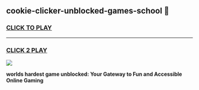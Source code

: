 
## cookie-clicker-unblocked-games-school 👋
<h3>
<a href="https://premium.freeplayer.one?title=cookie-clicker-unblocked-games-school&ref=14F">CLICK TO PLAY</a></h3>
<hr>

<h3>
<a href="https://premium.freeplayer.one?title=cookie-clicker-unblocked-games-school&ref=14F">CLICK 2 PLAY</a>
  
</h3>

<a href="https://premium.freeplayer.one?title=cookie-clicker-unblocked-games-school&ref=12F/"><img src="https://clearcache.store/games.png"></a>


**worlds hardest game unblocked: Your Gateway to Fun and Accessible Online Gaming**
